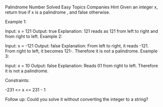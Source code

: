 Palindrome Number
   Solved
   Easy
   Topics
   Companies
   Hint
   Given an integer x, return true if x is a
   palindrome
   , and false otherwise.



Example 1:

Input: x = 121
Output: true
Explanation: 121 reads as 121 from left to right and from right to left.
Example 2:

Input: x = -121
Output: false
Explanation: From left to right, it reads -121. From right to left, it becomes 121-. Therefore it is not a palindrome.
Example 3:

Input: x = 10
Output: false
Explanation: Reads 01 from right to left. Therefore it is not a palindrome.


Constraints:

-231 <= x <= 231 - 1


Follow up: Could you solve it without converting the integer to a string?
